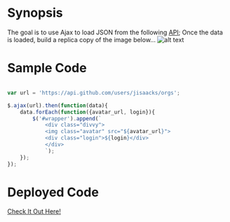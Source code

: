 # Synopsis
The goal is to use Ajax to load JSON from the following [API](https://api.github.com/users/jisaacks/orgs);
Once the data is loaded, build a replica copy of the image below...
![alt text](https://tiy-learn-content.s3.amazonaws.com/26e2d15a-Screen%20Shot%202016-03-14%20at%2011.45.58%20PM.png)

# Sample Code 
``` javascript

var url = 'https://api.github.com/users/jisaacks/orgs';

$.ajax(url).then(function(data){
	data.forEach(function({avatar_url, login}){
		$('#wrapper').append(`
			<div class="divvy">
			<img class="avatar" src="${avatar_url}">
			<div class="login">${login}</div>
			</div>
			`);
	});
});
```
# Deployed Code
[Check It Out Here!](http://tiy-2016q1-eh_cosmo-ajax_github_orgs.surge.sh/)
